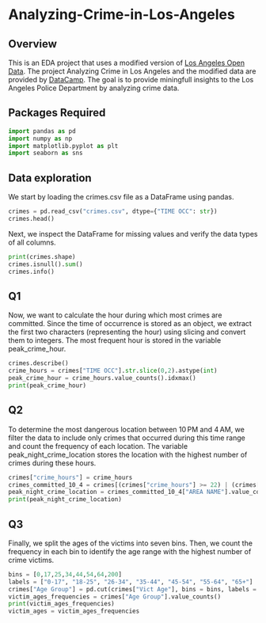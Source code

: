 # Analyzing-Crime-in-Los-Angeles

## Overview
This is an EDA project that uses a modified version of [Los Angeles Open Data](https://data.lacity.org/). The project Analyzing Crime in Los Angeles and the modified data are provided by [DataCamp](https://data.lacity.org/). The goal is to provide miningfull insights to the Los Angeles Police Department by analyzing crime data.

## Packages Required

```python
import pandas as pd
import numpy as np
import matplotlib.pyplot as plt
import seaborn as sns
```

## Data exploration
We start by loading the crimes.csv file as a DataFrame using pandas.

```python
crimes = pd.read_csv("crimes.csv", dtype={"TIME OCC": str})
crimes.head()
```

Next, we inspect the DataFrame for missing values and verify the data types of all columns.

```python
print(crimes.shape)
crimes.isnull().sum()
crimes.info()
```

## Q1
Now, we want to calculate the hour during which most crimes are committed. Since the time of occurrence is stored as an object, we extract the first two characters (representing the hour) using slicing and convert them to integers. The most frequent hour is stored in the variable peak_crime_hour.

```python
crimes.describe()
crime_hours = crimes["TIME OCC"].str.slice(0,2).astype(int)
peak_crime_hour = crime_hours.value_counts().idxmax()
print(peak_crime_hour)
```

## Q2
To determine the most dangerous location between 10 PM and 4 AM, we filter the data to include only crimes that occurred during this time range and count the frequency of each location. The variable peak_night_crime_location stores the location with the highest number of crimes during these hours.

```python
crimes["crime_hours"] = crime_hours
crimes_committed_10_4 = crimes[(crimes["crime_hours"] >= 22) | (crimes["crime_hours"] < 4)]
peak_night_crime_location = crimes_committed_10_4["AREA NAME"].value_counts().idxmax()
print(peak_night_crime_location)
```

## Q3
Finally, we split the ages of the victims into seven bins. Then, we count the frequency in each bin to identify the age range with the highest number of crime victims.

```python
bins = [0,17,25,34,44,54,64,200]
labels = ["0-17", "18-25", "26-34", "35-44", "45-54", "55-64", "65+"]
crimes["Age Group"] = pd.cut(crimes["Vict Age"], bins = bins, labels = labels, right = True)
victim_ages_frequencies = crimes["Age Group"].value_counts()
print(victim_ages_frequencies)
victim_ages = victim_ages_frequencies
```

